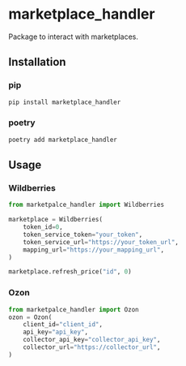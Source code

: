 # marketplace_handler

Package to interact with marketplaces.

## Installation

### pip
```bash
pip install marketplace_handler
```

### poetry
```bash
poetry add marketplace_handler
```

## Usage
### Wildberries
```python
from marketpalce_handler import Wildberries

marketplace = Wildberries(
    token_id=0,
    token_service_token="your_token",
    token_service_url="https://your_token_url",
    mapping_url="https://your_mapping_url",
)

marketplace.refresh_price("id", 0)
```        
### Ozon
```python
from marketpalce_handler import Ozon
ozon = Ozon(
    client_id="client_id",
    api_key="api_key",
    collector_api_key="collector_api_key",
    collector_url="https://collector_url",
)
```